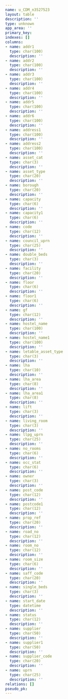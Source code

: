 ```yaml
---
name: u_CDM_n3527523
layout: table
description: ''
type: unknown
app_area: ''
primary_key: 
indexes: []
columns:
- name: addr1
  type: char(100)
  description: ''
- name: addr2
  type: char(100)
  description: ''
- name: addr3
  type: char(100)
  description: ''
- name: addr4
  type: char(100)
  description: ''
- name: addr5
  type: char(100)
  description: ''
- name: addr6
  type: char(100)
  description: ''
- name: address1
  type: char(100)
  description: ''
- name: address2
  type: char(100)
  description: ''
- name: asset_cat
  type: char(3)
  description: ''
- name: asset_type
  type: char(20)
  description: ''
- name: borough
  type: char(20)
  description: ''
- name: capacity
  type: char(6)
  description: ''
- name: capacity1
  type: char(6)
  description: ''
- name: code
  type: char(12)
  description: ''
- name: council_uprn
  type: char(25)
  description: ''
- name: double_beds
  type: char(3)
  description: ''
- name: facility
  type: char(20)
  description: ''
- name: floor
  type: char(6)
  description: ''
- name: floor1
  type: char(6)
  description: ''
- name: gf
  type: char(12)
  description: ''
- name: hostel_name
  type: char(100)
  description: ''
- name: hostel_name1
  type: char(100)
  description: ''
- name: letable_asset_type
  type: char(3)
  description: ''
- name: lha
  type: char(10)
  description: ''
- name: lha_area
  type: char(8)
  description: ''
- name: lha_area1
  type: char(8)
  description: ''
- name: lift
  type: char(3)
  description: ''
- name: living_room
  type: char(3)
  description: ''
- name: llpg_uprn
  type: char(25)
  description: ''
- name: no_rooms
  type: char(6)
  description: ''
- name: occ_stat
  type: char(6)
  description: ''
- name: owner
  type: char(3)
  description: ''
- name: post_code
  type: char(12)
  description: ''
- name: postcode1
  type: char(12)
  description: ''
- name: prop_ref
  type: char(20)
  description: ''
- name: road_no
  type: char(12)
  description: ''
- name: room_no
  type: char(12)
  description: ''
- name: room_size
  type: char(6)
  description: ''
- name: saff_code
  type: char(20)
  description: ''
- name: single_beds
  type: char(3)
  description: ''
- name: start_date
  type: datetime
  description: ''
- name: status
  type: char(12)
  description: ''
- name: supplier
  type: char(50)
  description: ''
- name: supplier1
  type: char(50)
  description: ''
- name: supplier_code
  type: char(20)
  description: ''
- name: uprn
  type: char(25)
  description: ''
relations: []
pseudo_pk: 
---
```


